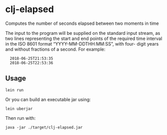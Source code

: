# clj-elapsed

Computes the number of seconds elapsed between two moments in time

The input to the program will be supplied on the standard input stream, as two lines representing the start and end points of the required time interval in the ISO 8601 format “YYYY-MM-DDTHH:MM:SS”, with four- digit years and without fractions of a second. For example:

      2018-06-25T21:53:35
      2018-06-25T22:53:36

## Usage

    lein run
    
Or you can build an executable jar using:

    lein uberjar
    
Then run with:

    java -jar ./target/clj-elapsed.jar
